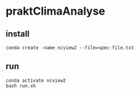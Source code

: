 # praktClimaAnalyse

## install
```
conda create -name ncview2 --file=spec-file.txt
```

## run
```
conda activate ncview2
bash run.sh
```

